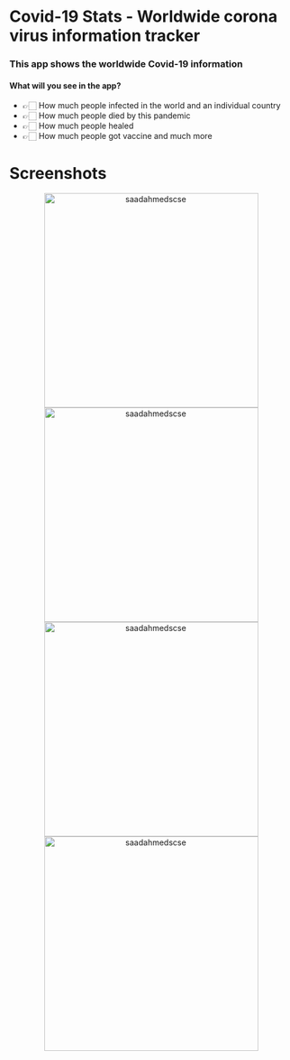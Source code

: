<h1 align="left">Covid-19 Stats - Worldwide corona virus information tracker</h1>
<h3 align="left">This app shows the worldwide Covid-19 information</h3>

<h4 align="left">What will you see in the app?</h4>

- 👉🏻 How much people infected in the world and an individual country
- 👉🏻 How much people died by this pandemic
- 👉🏻 How much people healed
- 👉🏻 How much people got vaccine and much more

<h1 align="left">Screenshots</h1>

<p align="center"><img height="380em" src="https://cdn.discordapp.com/attachments/929739632592187472/929742682132185098/1.jpeg" alt="saadahmedscse" />
<img height="380em" src="https://cdn.discordapp.com/attachments/929739632592187472/929742682350293002/2.jpeg" alt="saadahmedscse" />
<img height="380em" src="https://cdn.discordapp.com/attachments/929739632592187472/929742682581008414/3.jpeg" alt="saadahmedscse" />
<img height="380em" src="https://cdn.discordapp.com/attachments/929739632592187472/929742682790711336/4.jpeg" alt="saadahmedscse" /></p>
